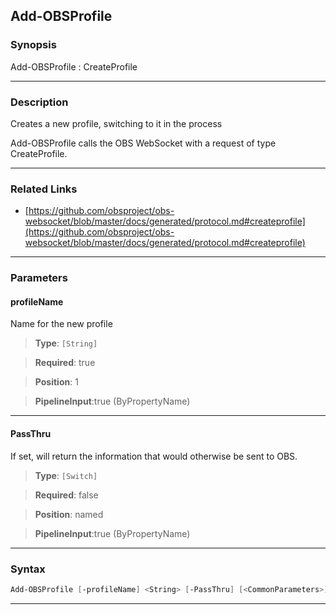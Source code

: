 Add-OBSProfile
--------------
### Synopsis
Add-OBSProfile : CreateProfile

---
### Description

Creates a new profile, switching to it in the process


Add-OBSProfile calls the OBS WebSocket with a request of type CreateProfile.

---
### Related Links
* [https://github.com/obsproject/obs-websocket/blob/master/docs/generated/protocol.md#createprofile](https://github.com/obsproject/obs-websocket/blob/master/docs/generated/protocol.md#createprofile)



---
### Parameters
#### **profileName**

Name for the new profile



> **Type**: ```[String]```

> **Required**: true

> **Position**: 1

> **PipelineInput**:true (ByPropertyName)



---
#### **PassThru**

If set, will return the information that would otherwise be sent to OBS.



> **Type**: ```[Switch]```

> **Required**: false

> **Position**: named

> **PipelineInput**:true (ByPropertyName)



---
### Syntax
```PowerShell
Add-OBSProfile [-profileName] <String> [-PassThru] [<CommonParameters>]
```
---

